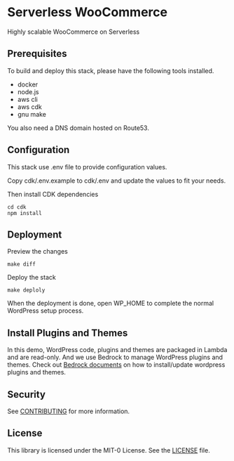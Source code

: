 # Serverless WooCommerce

Highly scalable WooCommerce on Serverless

## Prerequisites

To build and deploy this stack, please have the following tools installed. 

- docker
- node.js
- aws cli
- aws cdk
- gnu make

You also need a DNS domain hosted on Route53. 

## Configuration

This stack use .env file to provide configuration values. 

Copy cdk/.env.example to cdk/.env and update the values to fit your needs. 

Then install CDK dependencies

```shell
cd cdk
npm install 
```

## Deployment

Preview the changes

```shell
make diff
```

Deploy the stack

```shell
make deploly
````

When the deployment is done, open WP_HOME to complete the normal WordPress setup process.

## Install Plugins and Themes

In this demo, WordPress code, plugins and themes are packaged in Lambda and are read-only. And we use Bedrock to manage WordPress plugins and themes. 
Check out [Bedrock documents](https://roots.io/bedrock/) on how to install/update wordpress plugins and themes. 


## Security

See [CONTRIBUTING](CONTRIBUTING.md) for more information.

## License

This library is licensed under the MIT-0 License. See the [LICENSE](LICENSE) file.